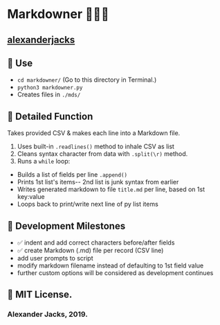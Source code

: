# Markdowner 🔪🔠🐍
## [alexanderjacks](https://github.com/alexanderjacks)

## 🛵 Use
- ```cd markdowner/``` (Go to this directory in Terminal.)
- ```python3 markdowner.py```
- Creates files in ```./mds/```

## 🔬 Detailed Function
Takes provided CSV & makes each line into a Markdown file.
1. Uses built-in ```.readlines()``` method to inhale CSV as list
2. Cleans syntax character from data with ```.split(\r)``` method.
3. Runs a ```while``` loop: 
* Builds a list of fields per line  ```.append()```
* Prints 1st list's items-- 2nd list is junk syntax from earlier
* Writes generated markdown to file ```title.md``` per line, based on 1st key:value
* Loops back to print/write next line of py list items

## 🚩 Development Milestones
 - ✅ indent and add correct characters before/after fields
 - ✅ create Markdown (.md) file per record (CSV line)
 - add user prompts to script
 - modify markdown filename instead of defaulting to 1st field value
 - further custom options will be considered as development continues

## 📝 MIT License.
### Alexander Jacks, 2019.

